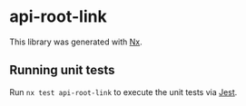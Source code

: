 # api-root-link

This library was generated with [Nx](https://nx.dev).

## Running unit tests

Run `nx test api-root-link` to execute the unit tests via [Jest](https://jestjs.io).
